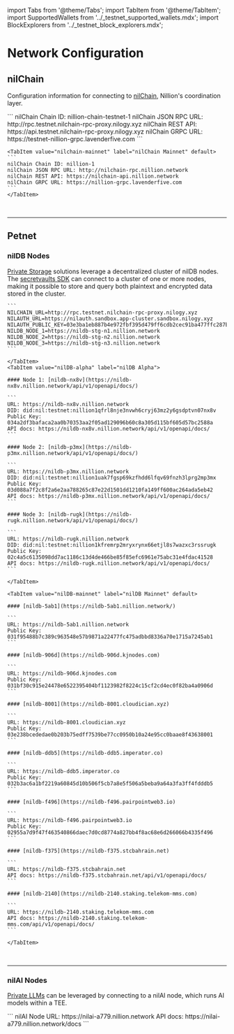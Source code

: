 import Tabs from '@theme/Tabs';
import TabItem from '@theme/TabItem';
import SupportedWallets from '../\_testnet_supported_wallets.mdx';
import BlockExplorers from '../\_testnet_block_explorers.mdx';

# Network Configuration

## nilChain

Configuration information for connecting to [nilChain](https://github.com/NillionNetwork/nilchain), Nillion's coordination layer.

<Tabs>
    <TabItem value="nilchain-testnet" label="nilChain Testnet" default>
    ```
    nilChain Chain ID: nillion-chain-testnet-1
    nilChain JSON RPC URL: http://rpc.testnet.nilchain-rpc-proxy.nilogy.xyz
    nilChain REST API: https://api.testnet.nilchain-rpc-proxy.nilogy.xyz
    nilChain GRPC URL: https://testnet-nillion-grpc.lavenderfive.com
    ```
    </TabItem>

    <TabItem value="nilchain-mainnet" label="nilChain Mainnet" default>
    ```
    nilChain Chain ID: nillion-1
    nilChain JSON RPC URL: http://nilchain-rpc.nillion.network
    nilChain REST API: https://nilchain-api.nillion.network
    nilChain GRPC URL: https://nillion-grpc.lavenderfive.com
    ```
    </TabItem>

</Tabs>
<br/>

---

## Petnet

### nilDB Nodes

[Private Storage](/build/private-storage/overview) solutions leverage a decentralized cluster of nilDB nodes. The [secretvaults SDK](/build/private-storage/secretvaults) can connect to a cluster of one or more nodes, making it possible to store and query both plaintext and encrypted data stored in the cluster.

<Tabs>
    <TabItem value="nilDB-testnet" label="nilDB Testnet">

    ```
    NILCHAIN_URL=http://rpc.testnet.nilchain-rpc-proxy.nilogy.xyz
    NILAUTH_URL=https://nilauth.sandbox.app-cluster.sandbox.nilogy.xyz
    NILAUTH_PUBLIC_KEY=03e3ba1eb887b4e972fbf395d479ff6cdb2cec91ba477ffc287b2b9cb5ec2161aa
    NILDB_NODE_1=https://nildb-stg-n1.nillion.network
    NILDB_NODE_2=https://nildb-stg-n2.nillion.network
    NILDB_NODE_3=https://nildb-stg-n3.nillion.network
    ```

    </TabItem>
    <TabItem value="nilDB-alpha" label="nilDB Alpha">

    #### Node 1: [nildb-nx8v](https://nildb-nx8v.nillion.network/api/v1/openapi/docs/)

    ```
    URL: https://nildb-nx8v.nillion.network
    DID: did:nil:testnet:nillion1qfrl8nje3nvwh6cryj63mz2y6gsdptvn07nx8v
    Public Key: 034a2df3bafaca2aa0b70353aa2f05ad129096b60c8a305d115bf605d57bc2588a
    API docs: https://nildb-nx8v.nillion.network/api/v1/openapi/docs/
    ```

    #### Node 2: [nildb-p3mx](https://nildb-p3mx.nillion.network/api/v1/openapi/docs/)

    ```
    URL: https://nildb-p3mx.nillion.network
    DID: did:nil:testnet:nillion1uak7fgsp69kzfhdd6lfqv69fnzh3lprg2mp3mx
    Public Key: 03d088a7f2c8f2a6e2aa788265c87e22d1501dd1210fa149ff600ac264ada5eb42
    API docs: https://nildb-p3mx.nillion.network/api/v1/openapi/docs/
    ```

    #### Node 3: [nildb-rugk](https://nildb-rugk.nillion.network/api/v1/openapi/docs/)

    ```
    URL: https://nildb-rugk.nillion.network
    DID: did:nil:testnet:nillion1kfremrp2mryxrynx66etjl8s7wazxc3rssrugk
    Public Key: 02c4a5c6135098dd7ac1186c13d4de466be85f85efc6961e75abc31e4fdac41528
    API docs: https://nildb-rugk.nillion.network/api/v1/openapi/docs/
    ```

    </TabItem>

    <TabItem value="nilDB-mainnet" label="nilDB Mainnet" default>

    #### [nildb-5ab1](https://nildb-5ab1.nillion.network/)

    ```
    URL: https://nildb-5ab1.nillion.network
    Public Key: 031f95488b7c389c963548e57b9871a22477fc475adbbd8336a70e1715a7245ab1
    ```

    #### [nildb-906d](https://nildb-906d.kjnodes.com)

    ```
    URL: https://nildb-906d.kjnodes.com
    Public Key: 031bf30c915e24478e6522395404bf1123982f8224c15cf2cd4ec0f82ba4a0906d
    ```

    #### [nildb-8001](https://nildb-8001.cloudician.xyz)

    ```
    URL: https://nildb-8001.cloudician.xyz
    Public Key: 03e238bcededae0b203b75edff7539be77cc0950b10a24e95cc0baae8f43638001
    ```

    #### [nildb-ddb5](https://nildb-ddb5.imperator.co)

    ```
    URL: https://nildb-ddb5.imperator.co
    Public Key: 032b3ac6a1bf2219a60845d10b506f5cb7a8e5f506a5beba9a64a3fa3ff4fdddb5
    ```

    #### [nildb-f496](https://nildb-f496.pairpointweb3.io)

    ```
    URL: https://nildb-f496.pairpointweb3.io
    Public Key: 02955a7d9f47f463540866daec7d0cd8774a827bb4f8ac68e6d266066b4335f496
    ```

    #### [nildb-f375](https://nildb-f375.stcbahrain.net)

    ```
    URL: https://nildb-f375.stcbahrain.net
    API docs: https://nildb-f375.stcbahrain.net/api/v1/openapi/docs/
    ```

    #### [nildb-2140](https://nildb-2140.staking.telekom-mms.com)

    ```
    URL: https://nildb-2140.staking.telekom-mms.com
    API docs: https://nildb-2140.staking.telekom-mms.com/api/v1/openapi/docs/
    ```

    </TabItem>

</Tabs>
<br/>

---

### nilAI Nodes

[Private LLMs](/build/private-llms/overview) can be leveraged by connecting to a nilAI node, which runs AI models within a TEE.

<Tabs>
    <TabItem value="nilAI-testnet" label="nilAI Alpha" default>
       ```
       nilAI Node URL: https://nilai-a779.nillion.network
       API docs: https://nilai-a779.nillion.network/docs
       ```
    </TabItem>

</Tabs>
<br/>
